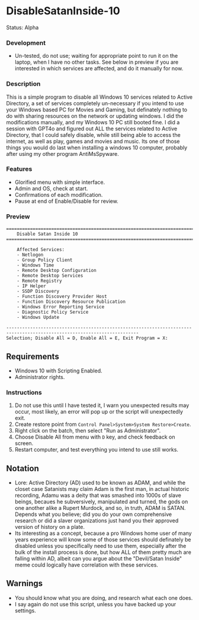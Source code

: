 # DisableSatanInside-10
Status: Alpha

### Development
- Un-tested, do not use; waiting for appropriate point to run it on the laptop, when I have no other tasks. See below in preview if you are interested in which services are affected, and do it manually for now.

### Description
This is a simple program to disable all Windows 10 services related to Active Directory, a set of services completely un-necessary if you intend to use your Windows based PC for Movies and Gaming, but definately nothing to do with sharing resources on the network or updating windows. I did the modifications manually, and my Windows 10 PC still booted fine. I did a session with GPT4o and figured out ALL the services related to Active Directory, that I could safely disable, while still being able to access the internet, as well as play, games and movies and music. Its one of those things you would do last when installing a windows 10 computer, probably after using my other program AntiMsSpyware.

### Features
- Glorified menu with simple interface.
- Admin and OS, check at start.
- Confirmations of each modification.
- Pause at end of Enable/Disable for review.

### Preview
```
========================================================================================================================
    Disable Satan Inside 10
========================================================================================================================

    Affected Services:
    - Netlogon
    - Group Policy Client
    - Windows Time
    - Remote Desktop Configuration
    - Remote Desktop Services
    - Remote Registry
    - IP Helper
    - SSDP Discovery
    - Function Discovery Provider Host
    - Function Discovery Resource Publication
    - Windows Error Reporting Service
    - Diagnostic Policy Service
    - Windows Update

------------------------------------------------------------------------------------------------------------------------
Selection; Disable All = D, Enable All = E, Exit Program = X: 
```

## Requirements
- Windows 10 with Scripting Enabled.
- Administrator rights.

### Instructions
1. Do not use this until I have tested it, I warn you unexpected results may occur, most likely, an error will pop up or the script will unexpectedly exit.
2. Create restore point from `Control Panel>System>System Restore>Create`.
3. Right click on the batch, then select "Run as Administrator".
4. Choose Disable All from menu with `D` key, and check feedback on screen.
5. Restart computer, and test everything you intend to use still works.

## Notation
- Lore: Active Directory (AD) used to be known as ADAM, and while the closet case Satanists may claim Adam is the first man, in actual historic recording, Adamu was a deity that was smashed into 1000s of slave beings, becaues he subversively, manipulated and turned, the gods on one another alike a Rupert Murdock, and so, in truth, ADAM is SATAN. Depends what you believe; did you do your own comprehensive research or did a slaver organizations just hand you their approved version of history on a plate.
- Its interesting as a concept, because a pro Windows home user of many years experience will know some of those services should definately be disabled unless you specifically need to use them, especially after the bulk of the install process is done, but how ALL of them pretty much are falling within AD, albeit can you argue about the "Devil/Satan Inside" meme could logically have correlation with these services.

## Warnings
- You should know what you are doing, and research what each one does. 
- I say again do not use this script, unless you have backed up your settings.  
